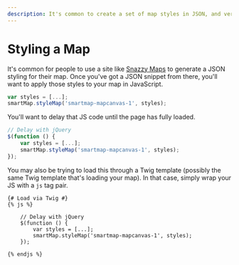 ```yaml
---
description: It's common to create a set of map styles in JSON, and very easy to apply those JS styles to your map.
---
```


# Styling a Map

<update-message/>

It's common for people to use a site like [Snazzy Maps](https://snazzymaps.com) to generate a JSON styling for their map. Once you've got a JSON snippet from there, you'll want to apply those styles to your map in JavaScript.

```js
var styles = [...];
smartMap.styleMap('smartmap-mapcanvas-1', styles);
```

You'll want to delay that JS code until the page has fully loaded.

```js
// Delay with jQuery
$(function () {
    var styles = [...];
    smartMap.styleMap('smartmap-mapcanvas-1', styles);
});
```

You may also be trying to load this through a Twig template (possibly the same Twig template that's loading your map). In that case, simply wrap your JS with a `js` tag pair.

```twig
{# Load via Twig #}
{% js %}

    // Delay with jQuery
    $(function () {
        var styles = [...];
        smartMap.styleMap('smartmap-mapcanvas-1', styles);
    });

{% endjs %}
```

